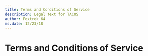 ```yaml
---
title: Terms and Conditions of Service
description: Legal text for TACOS
author: Foxtrek_64
ms.date: 12/23/18
---
```


# Terms and Conditions of Service